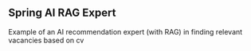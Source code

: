 ## Spring AI RAG Expert

Example of an AI recommendation expert (with RAG) in finding relevant vacancies based on cv
